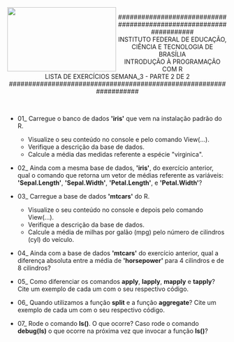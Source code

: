 <img align="left" img src="https://cloud.githubusercontent.com/assets/10408245/13290324/022a1f82-daf2-11e5-8179-00d828bf27a0.jpg" width="249px" height="147px" />

<p align="center">
###################################################################<br>
INSTITUTO FEDERAL DE EDUCAÇÃO, CIÊNCIA E TECNOLOGIA DE BRASÍLIA<br>
INTRODUÇÃO À PROGRAMAÇÃO COM R<br>
LISTA DE EXERCÍCIOS SEMANA_3 - PARTE 2 DE 2<br>
###################################################################
</p>

<br>

* 01_ Carregue o banco de dados **'iris'** que vem na instalação padrão do R.
  - Visualize o seu conteúdo no console e pelo comando View(...). 
  - Verifique a descrição da base de dados.
  - Calcule a média das medidas referente a espécie "virginica".

* 02_ Ainda com a mesma base de dados, **'iris'**, do exercício anterior, qual o comando que retorna um vetor de médias referente as variáveis: **'Sepal.Length'**, **'Sepal.Width'**, **'Petal.Length'**, e **'Petal.Width'**?

* 03_ Carregue a base de dados **'mtcars'** do R.
  - Visualize o seu conteúdo no console e depois pelo comando View(...). 
  - Verifique a descrição da base de dados.
  - Calcule a média de milhas por galão (mpg) pelo número de cilindros (cyl) do veículo.

* 04_ Ainda com a base de dados **'mtcars'** do exercício anterior, qual a diferença absoluta entre a média de **'horsepower'** para 4 cilindros e de 8 cilindros?

* 05_ Como diferenciar os comandos **apply**, **lapply**, **mapply** e **tapply**? Cite um exemplo de cada um com o seu respectivo código.

* 06_ Quando utilizamos a função **split** e a função **aggregate**? Cite um exemplo de cada um com o seu respectivo código.

* 07_ Rode o comando **ls()**. O que ocorre? Caso rode o comando **debug(ls)** o que ocorre na próxima vez que invocar a função **ls()**?
